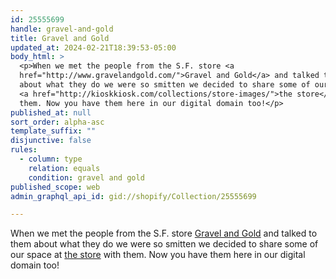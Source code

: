```yaml
---
id: 25555699
handle: gravel-and-gold
title: Gravel and Gold
updated_at: 2024-02-21T18:39:53-05:00
body_html: >
  <p>When we met the people from the S.F. store <a
  href="http://www.gravelandgold.com/">Gravel and Gold</a> and talked to them
  about what they do we were so smitten we decided to share some of our space at
  <a href="http://kioskkiosk.com/collections/store-images/">the store</a> with
  them. Now you have them here in our digital domain too!</p>
published_at: null
sort_order: alpha-asc
template_suffix: ""
disjunctive: false
rules:
  - column: type
    relation: equals
    condition: gravel and gold
published_scope: web
admin_graphql_api_id: gid://shopify/Collection/25555699

---
```


When we met the people from the S.F. store [Gravel and Gold](http://www.gravelandgold.com/) and talked to them about what they do we were so smitten we decided to share some of our space at [the store](http://kioskkiosk.com/collections/store-images/) with them. Now you have them here in our digital domain too!